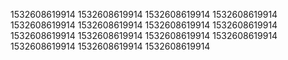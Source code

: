 1532608619914
1532608619914
1532608619914
1532608619914
1532608619914
1532608619914
1532608619914
1532608619914
1532608619914
1532608619914
1532608619914
1532608619914
1532608619914
1532608619914
1532608619914